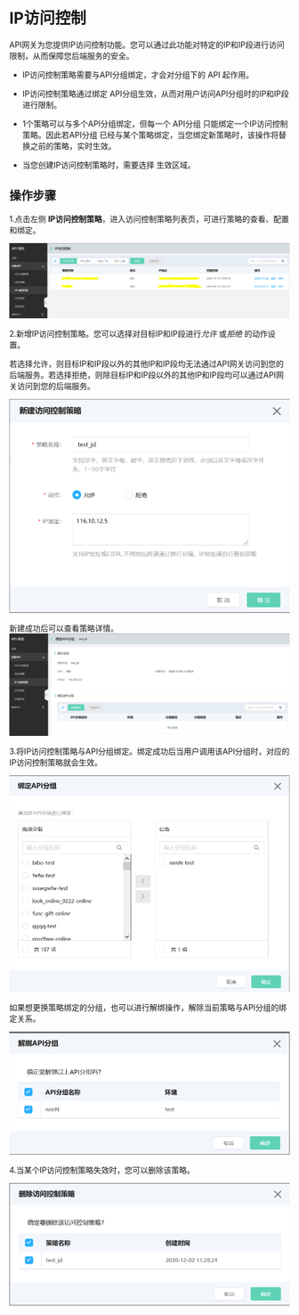 # IP访问控制

API网关为您提供IP访问控制功能。您可以通过此功能对特定的IP和IP段进行访问限制，从而保障您后端服务的安全。

*  IP访问控制策略需要与API分组绑定，才会对分组下的 API 起作用。

*  IP访问控制策略通过绑定 API分组生效，从而对用户访问API分组时的IP和IP段进行限制。

*  1个策略可以与多个API分组绑定，但每一个 API分组 只能绑定一个IP访问控制策略。因此若API分组 已经与某个策略绑定，当您绑定新策略时，该操作将替换之前的策略，实时生效。

*  当您创建IP访问控制策略时，需要选择 生效区域。



## 操作步骤


1.点击左侧 **IP访问控制策略**，进入访问控制策略列表页，可进行策略的查看、配置和绑定。

![IP访问控制策略列表页](../../../../../image/Internet-Middleware/API-Gateway/策略列表.png)


2.新增IP访问控制策略。您可以选择对目标IP和IP段进行*允许* 或*拒绝* 的动作设置。

若选择允许，则目标IP和IP段以外的其他IP和IP段均无法通过API网关访问到您的后端服务。若选择拒绝，则除目标IP和IP段以外的其他IP和IP段均可以通过API网关访问到您的后端服务。

![新增策略](../../../../../image/Internet-Middleware/API-Gateway/新建IP策略.png)


新建成功后可以查看策略详情。
![查看策略详情](../../../../../image/Internet-Middleware/API-Gateway/查看IP策略详情.png)


3.将IP访问控制策略与API分组绑定。绑定成功后当用户调用该API分组时，对应的IP访问控制策略就会生效。

![绑定API分组](../../../../../image/Internet-Middleware/API-Gateway/绑定API分组.png)


如果想更换策略绑定的分组，也可以进行解绑操作，解除当前策略与API分组的绑定关系。

![解绑API分组](../../../../../image/Internet-Middleware/API-Gateway/解绑API分组.png)


4.当某个IP访问控制策略失效时，您可以删除该策略。

![删除IP策略](../../../../../image/Internet-Middleware/API-Gateway/删除IP策略.png)



